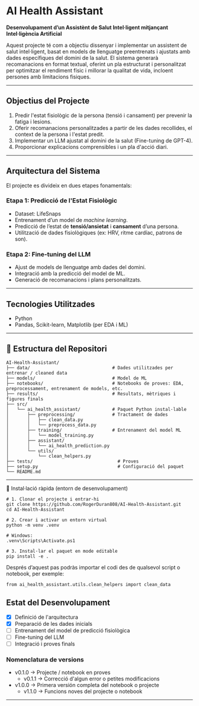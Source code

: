 # AI Health Assistant

**Desenvolupament d’un Assistènt de Salut Intel·ligent mitjançant Intel·ligència Artificial**

Aquest projecte té com a objectiu dissenyar i implementar un assistent de salut intel·ligent, basat en models de llenguatge preentrenats i ajustats amb dades específiques del domini de la salut. El sistema generarà recomanacions en format textual, oferint un pla estructurat i personalitzat per optimitzar el rendiment físic i millorar la qualitat de vida, incloent persones amb limitacions fisiques.

---

## Objectius del Projecte

1. Predir l'estat fisiològic de la persona (tensió i cansament) per prevenir la fatiga i lesions.
2. Oferir recomanacions personalitzades a partir de les dades recollides, el context de la persona i l'estat predit.
3. Implementar un LLM ajustat al domini de la salut (Fine-tuning de GPT-4).
4. Proporcionar explicacions comprensibles i un pla d'acció diari.

---

## Arquitectura del Sistema

El projecte es divideix en dues etapes fonamentals:

### Etapa 1: Predicció de l'Estat Fisiològic

- Dataset: LifeSnaps
- Entrenament d’un model de *machine learning*.
- Predicció de l’estat de **tensió/ansietat** i **cansament** d’una persona.
- Utilització de dades fisiològiques (ex: HRV, ritme cardíac, patrons de son).

### Etapa 2: Fine-tuning del LLM

- Ajust de models de llenguatge amb dades del domini.
- Integració amb la predicció del model de ML.
- Generació de recomanacions i plans personalitzats.

---

## Tecnologies Utilitzades

- Python   
- Pandas, Scikit-learn, Matplotlib (per EDA i ML)

---

## 📁 Estructura del Repositori

```
AI-Health-Assistant/
├── data/                               # Dades utilitzades per entrenar / cleaned data
├── models/                             # Model de ML
├── notebooks/                          # Notebooks de proves: EDA, preprocessament, entrenament de models, etc.
├── results/                            # Resultats, mètriques i figures finals
├── src/
│   └── ai_health_assistant/            # Paquet Python instal·lable
│       ├── preprocessing/              # Tractament de dades
│       │   ├── clean_data.py
│       │   └── preprocess_data.py
│       ├── training/                   # Entrenament del model ML
│       │   └── model_training.py
│       ├── assistant/
│       │   └── ai_health_prediction.py
│       └── utils/
│           └── clean_helpers.py
├── tests/                                # Proves
├── setup.py                              # Configuració del paquet
└── README.md

```

---

🔧 Instal·lació ràpida (entorn de desenvolupament)
```
# 1. Clonar el projecte i entrar‑hi
git clone https://github.com/RogerDuran808/AI-Health-Assistant.git
cd AI-Health-Assistant

# 2. Crear i activar un entorn virtual
python -m venv .venv

# Windows: 
.venv\Scripts\Activate.ps1

# 3. Instal·lar el paquet en mode editable
pip install -e .
```

Després d’aquest pas podràs importar el codi des de qualsevol script o notebook, per exemple:
```
from ai_health_assistant.utils.clean_helpers import clean_data
```

## Estat del Desenvolupament

- [x] Definició de l'arquitectura
- [x] Preparació de les dades inicials
- [ ] Entrenament del model de predicció fisiològica
- [ ] Fine-tuning del LLM
- [ ] Integració i proves finals

### Nomenclatura de versions

- v0.1.0 → Projecte / notebook en proves
    - v0.1.1 → Correcció d'algun error o petites modificacions
- v1.0.0 → Primera versión completa del notebook o projecte
    - v1.1.0 → Funcions noves del projecte o notebook

---

